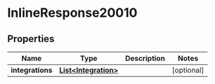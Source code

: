 
# InlineResponse20010

## Properties
Name | Type | Description | Notes
------------ | ------------- | ------------- | -------------
**integrations** | [**List&lt;Integration&gt;**](Integration.md) |  |  [optional]



